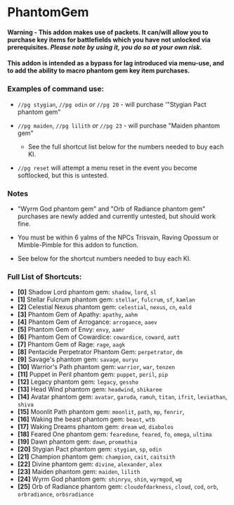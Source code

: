 # PhantomGem
#### **Warning** - This addon makes use of packets. It can/will allow you to purchase key items for battlefields which you have not unlocked via prerequisites. *Please note by using it, you do so at your own risk.*

#### This addon is intended as a bypass for lag introduced via menu-use, and to add the ability to macro phantom gem key item purchases.


### Examples of command use:

- `//pg stygian`, `//pg odin` *or* `//pg 20`  - will purchase '"Stygian Pact phantom gem"

- `//pg maiden`, `//pg lilith` *or* `//pg 23` - will purchase "Maiden phantom gem"

  - See the full shortcut list below for the numbers needed to buy each KI.

- `//pg reset` will attempt a menu reset in the event you become softlocked, but this is untested.

### Notes
- "Wyrm God phantom gem" and "Orb of Radiance phantom gem" purchases are newly added and currently untested, but should work fine.

- You must be within 6 yalms of the NPCs Trisvain, Raving Opossum or Mimble-Pimble for this addon to function.

- See below for the shortcut numbers needed to buy each KI.

### Full List of Shortcuts:
- **[0]** Shadow Lord phantom gem: `shadow`, `lord`, `sl`
- **[1]** Stellar Fulcrum phantom gem: `stellar`, `fulcrum`, `sf`, `kamlan`
- **[2]** Celestial Nexus phantom gem: `celestial`, `nexus`, `cn`, `eald`
- **[3]** Phantom Gem of Apathy: `apathy`, `aahm`
- **[4]** Phantom Gem of Arrogance: `arrogance`, `aaev`
- **[5]** Phantom Gem of Envy: `envy`, `aamr`
- **[6]** Phantom Gem of Cowardice: `cowardice`, `coward`, `aatt`
- **[7]** Phantom Gem of Rage: `rage`, `aagk`
- **[8]** Pentacide Perpetrator Phantom Gem: `perpetrator`, `dm`
- **[9]** Savage's phantom gem: `savage`, `ouryu`
- **[10]** Warrior's Path phantom gem: `warrior`, `war`, `tenzen`
- **[11]** Puppet in Peril phantom gem: `puppet`, `peril`, `pip`
- **[12]** Legacy phantom gem: `legacy`, `gessho`
- **[13]** Head Wind phantom gem: `headwind`, `shikaree`
- **[14]** Avatar phantom gem: `avatar`, `garuda`, `ramuh`, `titan`, `ifrit`, `leviathan`, `shiva`
- **[15]** Moonlit Path phantom gem: `moonlit`, `path`, `mp`, `fenrir`,
- **[16]** Waking the beast phantom gem: `beast`, `wtb`
- **[17]** Waking Dreams phantom gem: `dream` `wd`, `diabolos`
- **[18]** Feared One phantom gem: `fearedone`, `feared`, `fo`, `omega`, `ultima`
- **[19]** Dawn phantom gem: `dawn`, `promathia`
- **[20]** Stygian Pact phantom gem: `stygian`, `sp`, `odin`
- **[21]** Champion phantom gem: `champion`, `cait`, `caitsith`
- **[22]** Divine phantom gem: `divine`, `alexander`, `alex`
- **[23]** Maiden phantom gem: `maiden`, `lilith`
- **[24]** Wyrm God phantom gem: `shinryu`, `shin`, `wyrmgod`, `wg`
- **[25]** Orb of Radiance phantom gem: `cloudofdarkness`, `cloud`, `cod`, `orb`, `orbradiance`, `orbsradiance`
